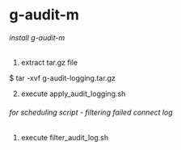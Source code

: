 # g-audit-m #

###### install g-audit-m ######
1. extract tar.gz file

$ tar -xvf g-audit-logging.tar.gz


2. execute apply_audit_logging.sh

###### for scheduling script - filtering failed connect log ######
1. execute filter_audit_log.sh
